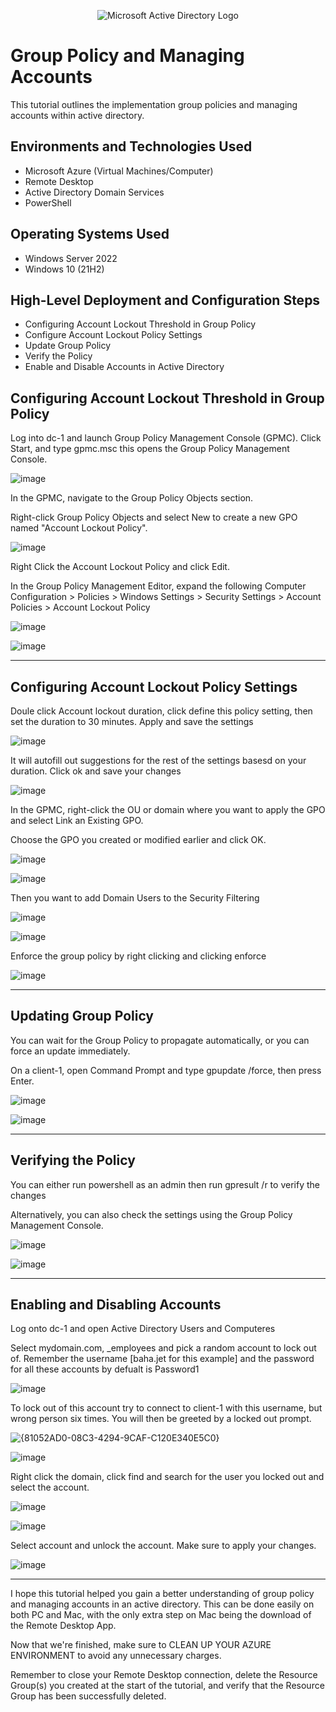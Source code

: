 <p align="center">
<img src="https://www.techtarget.com/rms/onlineimages/whatis-group_policy_object-f_mobile.png" alt="Microsoft Active Directory Logo"/>
</p>

<h1>Group Policy and Managing Accounts</h1>
This tutorial outlines the implementation group policies and managing accounts within active directory.<br />

<h2>Environments and Technologies Used</h2>

- Microsoft Azure (Virtual Machines/Computer)
- Remote Desktop
- Active Directory Domain Services
- PowerShell

<h2>Operating Systems Used </h2>

- Windows Server 2022
- Windows 10 (21H2)

<h2>High-Level Deployment and Configuration Steps</h2>

- Configuring Account Lockout Threshold in Group Policy
- Configure Account Lockout Policy Settings
- Update Group Policy
- Verify the Policy
- Enable and Disable Accounts in Active Directory

<h2>Configuring Account Lockout Threshold in Group Policy</h2>

<p>Log into dc-1 and launch Group Policy Management Console (GPMC). Click Start, and type gpmc.msc this opens the Group Policy Management Console.</p>

![image](https://github.com/user-attachments/assets/8eda8e50-76c6-44f8-a363-527a358aa0c4)

<p>In the GPMC, navigate to the Group Policy Objects section.

Right-click Group Policy Objects and select New to create a new GPO named "Account Lockout Policy".</p>

![image](https://github.com/user-attachments/assets/675d2222-6419-443c-9800-d153ed4a5e64)

<p>Right Click the Account Lockout Policy and click Edit.

In the Group Policy Management Editor, expand the following
Computer Configuration > Policies > Windows Settings > Security Settings > Account Policies > Account Lockout Policy</p>

![image](https://github.com/user-attachments/assets/e3eeee96-b547-458b-9a5a-06836ba6fa2f)

![image](https://github.com/user-attachments/assets/56056c07-4555-476c-91ab-ece435ba1585)

<hr>

<h2>Configuring Account Lockout Policy Settings</h2>

<p>Doule click Account lockout duration, click define this policy setting, then set the duration to 30 minutes. Apply and save the settings</p>

![image](https://github.com/user-attachments/assets/998fde76-f295-48d7-8ddd-dc5fdd6161dd)

<p>It will autofill out suggestions for the rest of the settings basesd on your duration. Click ok and save your changes</p>

![image](https://github.com/user-attachments/assets/69126b69-6c4d-4d6e-a65a-b12fbee47536)

<p>In the GPMC, right-click the OU or domain where you want to apply the GPO and select Link an Existing GPO.

Choose the GPO you created or modified earlier and click OK.
</p>

![image](https://github.com/user-attachments/assets/743255d5-4d79-40d2-b838-a10d70e5a596)

![image](https://github.com/user-attachments/assets/833c8c3c-146a-42e0-bdec-96f266e53680)

<p>Then you want to add Domain Users to the Security Filtering </p>

![image](https://github.com/user-attachments/assets/055f6a61-889c-4c1c-adad-4d81f71c4f09)

![image](https://github.com/user-attachments/assets/010a677a-a154-4f18-bdab-153bfa935208)

<p>Enforce the group policy by right clicking and clicking enforce</p>

![image](https://github.com/user-attachments/assets/1e2f4336-0714-4f57-a271-a816c6b1c85e)

<hr>

<h2>Updating Group Policy</h2>

<p>You can wait for the Group Policy to propagate automatically, or you can force an update immediately.

On a client-1, open Command Prompt and type gpupdate /force, then press Enter.</p>

![image](https://github.com/user-attachments/assets/74c4d722-6a12-4605-8929-4f59426c04d7)

![image](https://github.com/user-attachments/assets/6501c23e-7ee6-4a88-9760-ee8288fdfa59)

<hr>

<h2>Verifying the Policy</h2>

<p>You can either run powershell as an admin then run gpresult /r to verify the changes

Alternatively, you can also check the settings using the Group Policy Management Console.</p>

![image](https://github.com/user-attachments/assets/5ddd73bf-bd1b-4c75-ab1f-7aaeea41b3b5)

![image](https://github.com/user-attachments/assets/7e139d1b-f8f2-4271-a14b-aeb386654a37)

<hr>

<h2>Enabling and Disabling Accounts</h2>

<p>Log onto dc-1 and open Active Directory Users and Computeres

Select mydomain.com, _employees and pick a random account to lock out of. Remember the username [baha.jet for this example] and the password for all these accounts by defualt is Password1</p>

![image](https://github.com/user-attachments/assets/a5a827fd-fcbb-4b61-aa57-87ceed6b3e16)

<p>To lock out of this account try to connect to client-1 with this username, but wrong person six times. You will then be greeted by a locked out prompt. </p>

![{81052AD0-08C3-4294-9CAF-C120E340E5C0}](https://github.com/user-attachments/assets/0f06058c-4eb7-4472-841b-819af73889ab)

![image](https://github.com/user-attachments/assets/da8bd35e-f2c7-44ef-8c07-ad3619ceb4a0)

<p>Right click the domain, click find and search for the user you locked out and select the account.</p>

![image](https://github.com/user-attachments/assets/c7e9d326-dfca-401f-ada9-11263305dfe5)

![image](https://github.com/user-attachments/assets/b6a15702-3461-4aca-9ef1-4b5ebbc096df)

<p>Select account and unlock the account. Make sure to apply your changes. </p>

![image](https://github.com/user-attachments/assets/28571f43-2d10-4f21-aa82-270281489580)

<hr>

<p>I hope this tutorial helped you gain a better understanding of group policy and managing accounts in an active directory. This can be done easily on both PC and Mac, with the only extra step on Mac being the download of the Remote Desktop App.

Now that we're finished, make sure to CLEAN UP YOUR AZURE ENVIRONMENT to avoid any unnecessary charges.

Remember to close your Remote Desktop connection, delete the Resource Group(s) you created at the start of the tutorial, and verify that the Resource Group has been successfully deleted.</p>
